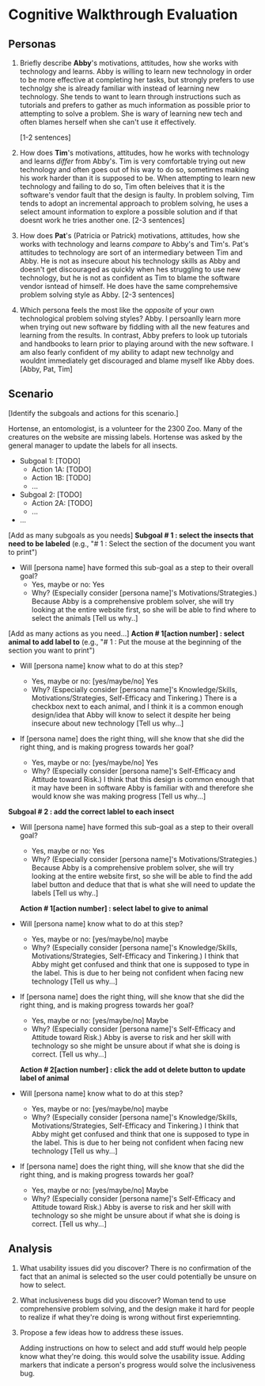 # Cognitive Walkthrough Evaluation

## Personas

1. Briefly describe **Abby**'s motivations, attitudes, how she works with technology and learns.
    Abby is willing to learn new technology in order to be more effective at completing her tasks, but strongly prefers to use technolgy
    she is already familiar with instead of learning new technology. She tends to want to learn through instructions such as tutorials and prefers to gather as much information as possible prior to attempting to solve a problem. She is wary of learning new tech and often blames herself when she can't use it effectively.

    [1-2 sentences]

2. How does **Tim**'s motivations, attitudes, how he works with technology and learns _differ_ from Abby's.
    Tim is very comfortable trying out new technology and often goes out of his way to do so, sometimes making his work harder than it is supposed to be. When attempting to learn new technology and failing to do so, Tim often beleives that it is the software's vendor fault that the design is faulty. In problem solving, Tim tends to adopt an incremental approach to problem solving, he uses a select amount information to explore a possible solution and if that doesnt work he tries another one.
    [2-3 sentences]

3. How does **Pat**'s (Patricia or Patrick) motivations, attitudes, how she works with technology and learns _compare_ to Abby's and Tim's.
    Pat's attitudes to technology are sort of an intermediary between Tim and Abby. He is not as insecure about his technology skills as Abby and doesn't get discouraged as quickly when hes struggling to use new technology, but he is not as confident as Tim to blame the software vendor isntead of himself. He does have the same comprehemsive problem solving style as Abby.
    [2-3 sentences]

4. Which persona feels the most like the _opposite_ of your own technological problem solving styles?
    Abby. I persoanlly learn more when trying out new software by fiddling with all the new features and learning from the results. In contrast, Abby prefers to look up tutorials and handbooks to learn prior to playing around with the new software. I am also fearly confident of my ability to adapt new technolgy and wouldnt immediately get discouraged and blame myself like Abby does.
    [Abby, Pat, Tim]

## Scenario

[Identify the subgoals and actions for this scenario.]

Hortense, an entomologist, is a volunteer for the 2300 Zoo. Many of the creatures on the website are missing labels. Hortense was asked by the general manager to update the labels for all insects.

- Subgoal 1: [TODO]
  - Action 1A: [TODO]
  - Action 1B: [TODO]
  - ...
- Subgoal 2: [TODO]
  - Action 2A: [TODO]
  - ...
- ...

[Add as many subgoals as you needs]
**Subgoal # 1 : select the insects that need to be labeled**
	(e.g., "# 1 : Select the section of the document you want to print")

  - Will [persona name] have formed this sub-goal as a step to their overall goal?
    - Yes, maybe or no: Yes
    - Why? (Especially consider [persona name]'s Motivations/Strategies.)
        Because Abby is a comprehensive problem solver, she will try looking at the entire website first, so she will be able to find where
        to select the animals
        [Tell us why..]

[Add as many actions as you need...]
**Action # 1[action number] : select animal to add label to**
	(e.g., "# 1 : Put the mouse at the beginning of the section you want to print")

  - Will [persona name] know what to do at this step?
    - Yes, maybe or no: [yes/maybe/no] Yes
    - Why? (Especially consider [persona name]'s Knowledge/Skills, Motivations/Strategies, Self-Efficacy and Tinkering.)
        There is a checkbox next to each animal, and I think it is a common enough design/idea that Abby will know to select it
        despite her being insecure about new technology
        [Tell us why...]

  - If [persona name] does the right thing, will she know that she did the right thing, and is making progress towards her goal?
    - Yes, maybe or no: [yes/maybe/no] Yes
    - Why? (Especially consider [persona name]'s Self-Efficacy and Attitude toward Risk.)
        I think that this design is common enough that it may have been in software Abby is familiar with and therefore she would know she was
        making progress
        [Tell us why...]


**Subgoal # 2 : add the correct lablel to each insect**


  - Will [persona name] have formed this sub-goal as a step to their overall goal?
    - Yes, maybe or no: Yes
    - Why? (Especially consider [persona name]'s Motivations/Strategies.)
        Because Abby is a comprehensive problem solver, she will try looking at the entire website first, so she will be able to find the add label  button and deduce that that is what she will need to update the labels
        [Tell us why..]

    **Action # 1[action number] : select label to give to animal**


  - Will [persona name] know what to do at this step?
    - Yes, maybe or no: [yes/maybe/no] maybe
    - Why? (Especially consider [persona name]'s Knowledge/Skills, Motivations/Strategies, Self-Efficacy and Tinkering.)
        I think that Abby might get confused and think that one is supposed to type in the label. This is due to her being not confident when
        facing new technology
        [Tell us why...]

  - If [persona name] does the right thing, will she know that she did the right thing, and is making progress towards her goal?
    - Yes, maybe or no: [yes/maybe/no] Maybe
    - Why? (Especially consider [persona name]'s Self-Efficacy and Attitude toward Risk.)
        Abby is averse to risk and her skill with technology so she might be unsure about if what she is doing is correct.
        [Tell us why...]


    **Action # 2[action number] : click the add ot delete button to update label of animal**


  - Will [persona name] know what to do at this step?
    - Yes, maybe or no: [yes/maybe/no] maybe
    - Why? (Especially consider [persona name]'s Knowledge/Skills, Motivations/Strategies, Self-Efficacy and Tinkering.)
        I think that Abby might get confused and think that one is supposed to type in the label. This is due to her being not confident when
        facing new technology
        [Tell us why...]

  - If [persona name] does the right thing, will she know that she did the right thing, and is making progress towards her goal?
    - Yes, maybe or no: [yes/maybe/no] Maybe
    - Why? (Especially consider [persona name]'s Self-Efficacy and Attitude toward Risk.)
        Abby is averse to risk and her skill with technology so she might be unsure about if what she is doing is correct.
        [Tell us why...]




## Analysis

1. What usability issues did you discover?
    There is no confirmation of the fact that an animal is selected so the user could potentially be unsure on how to select.

2. What inclusiveness bugs did you discover?
    Woman tend to use comprehensive problem solving, and the design make it hard for people to realize if what they're doing is wrong without first experiemnting.

3. Propose a few ideas how to address these issues.

    Adding instructions on how to select and add stuff would help people know what they're doing. this would solve the usability issue. Adding
    markers that indicate a person's progress would solve the inclusiveness bug.
